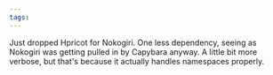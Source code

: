```yaml
---
tags: 
---
```


Just dropped Hpricot for Nokogiri. One less dependency, seeing as Nokogiri was getting pulled in by Capybara anyway. A little bit more verbose, but that's because it actually handles namespaces properly.
